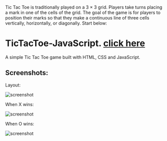 Tic Tac Toe is traditionally played on a 3 × 3 grid. Players take turns placing a mark in one of the cells of the grid. The goal of the game is for players to position their marks so that they make a continuous line of three cells vertically, horizontally, or diagonally. Start below:
# TicTacToe-JavaScript. [click here](https://rkodirkhonov.github.io/tictactoe/)
A simple Tic Tac Toe game built with HTML, CSS and JavaScript.


## Screenshots:

Layout:

![screenshot](https://user-images.githubusercontent.com/37968028/212334075-85e4d759-59f9-4322-99ef-b1d2bf191349.png)

When X wins:

![screenshot](https://user-images.githubusercontent.com/37968028/212334326-c8735c6a-36ea-46c4-b808-3004bcdb64c4.png)

When O wins:

![screenshot](https://user-images.githubusercontent.com/37968028/212334651-23a398c7-ca18-4a07-bde9-463e02a58c5d.png)
